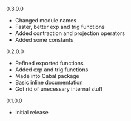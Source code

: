 0.3.0.0

- Changed module names
- Faster, better exp and trig functions
- Added contraction and projection operators
- Added some constants

0.2.0.0

- Refined exported functions
- Added exp and trig functions
- Made into Cabal package
- Basic inline documentation
- Got rid of unecessary internal stuff

0.1.0.0

- Initial release